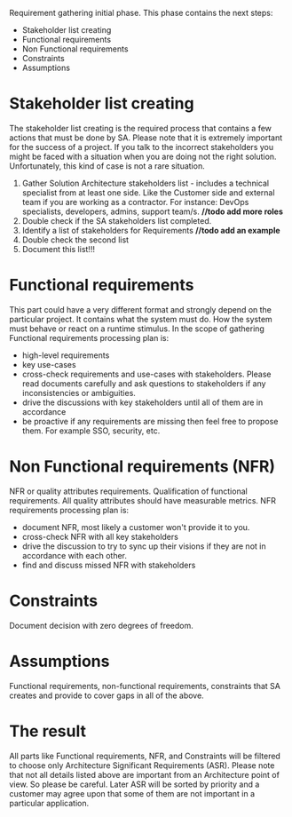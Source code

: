 Requirement gathering initial phase. This phase contains the next steps:
- Stakeholder list creating
- Functional requirements
- Non Functional requirements
- Constraints
- Assumptions

# Stakeholder list creating
The stakeholder list creating is the required process that contains a few actions that must be done by SA. Please note that it is extremely important for the success of a project. If you talk to the incorrect stakeholders you might be faced with a situation when you are doing not the right solution. Unfortunately, this kind of case is not a rare situation.
1) Gather Solution Architecture stakeholders list - includes a technical specialist from at least one side. Like the Customer side and external team if you are working as a contractor. For instance: DevOps specialists, developers, admins, support team/s. **//todo add more roles**
2) Double check if the SA stakeholders list completed.
3) Identify a list of stakeholders for Requirements **//todo add an example**
4) Double check the second list
5) Document this list!!!

# Functional requirements
This part could have a very different format and strongly depend on the particular project. It contains what the system must do. How the system must behave or react on a runtime stimulus.
In the scope of gathering Functional requirements processing plan is:
- high-level requirements
- key use-cases
- cross-check requirements and use-cases with stakeholders. Please read documents carefully and ask questions to stakeholders if any inconsistencies or ambiguities.
- drive the discussions with key stakeholders until all of them are in accordance
- be proactive if any requirements are missing then feel free to propose them. For example SSO, security, etc.

# Non Functional requirements (NFR)
NFR or quality attributes requirements. Qualification of functional requirements. All quality attributes should have measurable metrics. 
NFR requirements processing plan is:
- document NFR, most likely a customer won't provide it to you.
- cross-check NFR with all key stakeholders
- drive the discussion to try to sync up their visions if they are not in accordance with each other. 
- find and discuss missed NFR with stakeholders

# Constraints
Document decision with zero degrees of freedom.

# Assumptions
Functional requirements, non-functional requirements, constraints that SA creates and provide to cover gaps in all of the above.

# The result
All parts like Functional requirements, NFR, and Constraints will be filtered to choose only Architecture Significant Requirements (ASR). Please note that not all details listed above are important from an Architecture point of view. So please be careful. Later ASR will be sorted by priority and a customer may agree upon that some of them are not important in a particular application.
